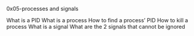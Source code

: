 0x05-processes and signals

What is a PID
What is a process
How to find a process’ PID
How to kill a process
What is a signal
What are the 2 signals that cannot be ignored

